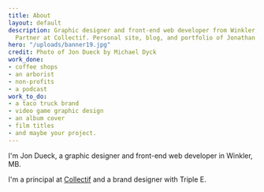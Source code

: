 ```yaml
---
title: About
layout: default
description: Graphic designer and front-end web developer from Winkler, Manitoba.
  Partner at Collectif. Personal site, blog, and portfolio of Jonathan Dueck.
hero: "/uploads/banner19.jpg"
credit: Photo of Jon Dueck by Michael Dyck
work_done:
- coffee shops
- an arborist
- non-profits
- a podcast
work_to_do:
- a taco truck brand
- video game graphic design
- an album cover
- film titles
- and maybe your project.
---
```


I'm Jon Dueck, a graphic designer and front-end web developer in Winkler, MB.

I'm a principal at [Collectif](https://collectif.co) and a brand designer with Triple E.
